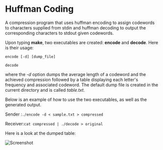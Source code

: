 # Huffman Coding

A compression program that uses huffman encoding to assign codewords to characters supplied from stdin and huffman decoding
to output the corresponding characters to stdout given codewords.

Upon typing **make**, two executables are created: **encode** and **decode**. Here is their usage:

```encode [-d] [dump_file]```

```decode```

where the *-d* option dumps the average length of a codeword and the achieved 
compression followed by a table displaying each letter's frequency and associated codeword.
The default dump file is created in the current directory and is called *table.txt*.

Below is an example of how to use the two executables, as well as the generated output.

Sender  :```./encode -d < sample.txt > compressed```

Receiver:```cat compressed | ./decode > original```

Here is a look at the dumped table:

![Screenshot](https://github.com/JCespi/Huffman-Fun/blob/master/table_pic.png)
